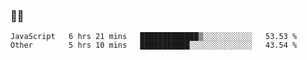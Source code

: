### 👨‍💻

<!--START_SECTION:waka-->

```text
JavaScript   6 hrs 21 mins   █████████████▒░░░░░░░░░░░   53.53 %
Other        5 hrs 10 mins   ███████████░░░░░░░░░░░░░░   43.54 %
```

<!--END_SECTION:waka-->
